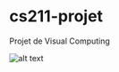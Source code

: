 # cs211-projet
Projet de Visual Computing

![alt text](https://github.com/clementnuss/cs211-projet/blob/master/preview.png, "Preview")
